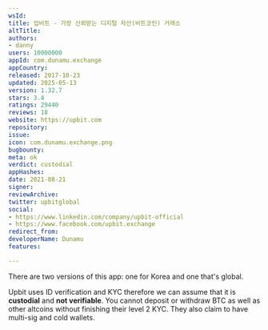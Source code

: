 ```yaml
---
wsId: 
title: 업비트 - 가장 신뢰받는 디지털 자산(비트코인) 거래소
altTitle: 
authors:
- danny
users: 10000000
appId: com.dunamu.exchange
appCountry: 
released: 2017-10-23
updated: 2025-05-13
version: 1.32.7
stars: 3.4
ratings: 29440
reviews: 18
website: https://upbit.com
repository: 
issue: 
icon: com.dunamu.exchange.png
bugbounty: 
meta: ok
verdict: custodial
appHashes: 
date: 2021-08-21
signer: 
reviewArchive: 
twitter: upbitglobal
social:
- https://www.linkedin.com/company/upbit-official
- https://www.facebook.com/upbit.exchange
redirect_from: 
developerName: Dunamu
features: 

---
```


There are two versions of this app: one for Korea and one that's global. 

Upbit uses ID verification and KYC therefore we can assume that it is **custodial** and **not verifiable**. You cannot deposit or withdraw BTC as well as other altcoins without finishing their level 2 KYC. They also claim to have multi-sig and cold wallets.
